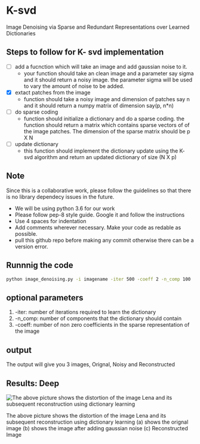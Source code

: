# K-svd
Image Denoising via Sparse and Redundant Representations over Learned Dictionaries


## Steps to follow for K- svd implementation
- [ ] add a fucnction which will take an image and add gaussian noise to it.
	* your function should take an clean image and a parameter say sigma and it should return a noisy image. the parameter sigma 
	will be used to vary the amount of noise to be added.
- [x] extact patches from the image
	* function should take a noisy image and dimension of patches say n and it should return a numpy matrix of dimension say(p, n*n)
- [ ] do sparse coding
	* function should initialize a dictionary and do a sparse coding. the function should return a matrix which contains sparse vectors of of the image patches. The dimension of the sparse matrix should be p X N
- [ ] update dictionary
	* this function should implement the dictionary update using the K- svd algorithm and return an updated dictionary of size 
	(N X p)

## Note 
Since this is a collaborative work, please follow the guidelines so that there is no library dependecy issues in the future.
 
* We will be using python 3.6 for our work
* Please follow pep-8 style guide. Google it and follow the instructions
* Use 4 spaces for indentation
* Add comments wherever necessary. Make your code as redable as possible.
* pull this github repo before making any commit otherwise there can be a version error.

## Runnnig the code
``` bash
python image_denoising.py -i imagename -iter 500 -coeff 2 -n_comp 100
```
## optional parameters

1. -iter: number of iterations required to learn the dictionary
2. -n_comp: number of components that the dictionary should contain
3. -coeff: number of non zero coefficients in the sparse representation of the image

## output

The output will give you 3 images, Orignal, Noisy and Reconstructed

## Results: Deep

![The above picture shows the distortion of the image Lena and its subsequent reconstruction using dictionary learning](Images/denoising.png)

The above picture shows the distortion of the image Lena and its subsequent reconstruction using dictionary learning
(a) shows the orignal image (b) shows the image after adding gaussian noise (c) Reconstructed Image



